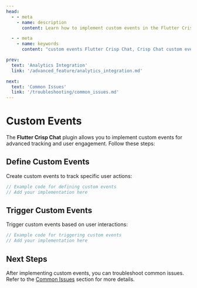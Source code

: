 ```yaml
---
head:
  - - meta
    - name: description
      content: Learn how to implement custom events in the Flutter Crisp Chat plugin.

  - - meta
    - name: keywords
      content: "custom events Flutter Crisp Chat, Crisp Chat custom events, Flutter Crisp Chat event tracking"

prev:
  text: 'Analytics Integration'
  link: '/advanced_feature/analytics_integration.md'

next:
  text: 'Common Issues'
  link: '/troubleshooting/common_issues.md'
---
```


# Custom Events

The **Flutter Crisp Chat** plugin allows you to implement custom events for advanced tracking and user engagement. Follow these steps:

## Define Custom Events

Create custom events to track specific user actions:

```dart
// Example code for defining custom events
// Add your implementation here
```

## Trigger Custom Events

Trigger custom events based on user interactions:

```dart
// Example code for triggering custom events
// Add your implementation here
```

## Next Steps

After implementing custom events, you can troubleshoot common issues. Refer to the [Common Issues](../troubleshooting/common_issues.md) section for more details.
